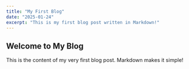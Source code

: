 ```yaml
---
title: "My First Blog"
date: "2025-01-24"
excerpt: "This is my first blog post written in Markdown!"
---
```


## Welcome to My Blog
This is the content of my very first blog post. Markdown makes it simple!
